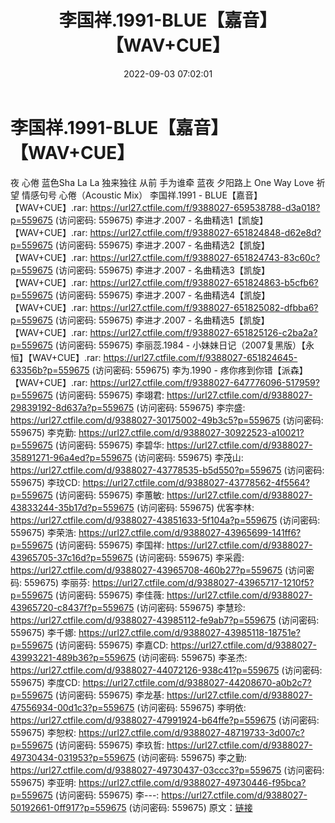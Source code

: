 ﻿---
title: 李国祥.1991-BLUE【嘉音】【WAV+CUE】
date: 2022-09-03 07:02:01
categories: WAV车载音乐、镜像
tags: 华语中文
---
# 李国祥.1991-BLUE【嘉音】【WAV+CUE】

夜
心倦
蓝色Sha La La
独来独往
从前
手为谁牵
蓝夜
夕阳路上
One Way Love
祈望
情感句号
心倦（Acoustic Mix）
李国祥.1991 - BLUE【嘉音】【WAV+CUE】.rar:
https://url27.ctfile.com/f/9388027-659538788-d3a018?p=559675
(访问密码: 559675)
李进才.2007 - 名曲精选1【凯旋】【WAV+CUE】.rar: https://url27.ctfile.com/f/9388027-651824848-d62e8d?p=559675
(访问密码: 559675)
李进才.2007 - 名曲精选2【凯旋】【WAV+CUE】.rar: https://url27.ctfile.com/f/9388027-651824743-83c60c?p=559675
(访问密码: 559675)
李进才.2007 - 名曲精选3【凯旋】【WAV+CUE】.rar: https://url27.ctfile.com/f/9388027-651824863-b5cfb6?p=559675
(访问密码: 559675)
李进才.2007 - 名曲精选4【凯旋】【WAV+CUE】.rar: https://url27.ctfile.com/f/9388027-651825082-dfbba6?p=559675
(访问密码: 559675)
李进才.2007 - 名曲精选5【凯旋】【WAV+CUE】.rar: https://url27.ctfile.com/f/9388027-651825126-c2ba2a?p=559675
(访问密码: 559675)
李丽蕊.1984 - 小妹妹日记（2007复黑版）【永恒】【WAV+CUE】.rar: https://url27.ctfile.com/f/9388027-651824645-63356b?p=559675
(访问密码: 559675)
李为.1990 - 疼你疼到你错【派森】【WAV+CUE】.rar: https://url27.ctfile.com/f/9388027-647776096-517959?p=559675
(访问密码: 559675)
李翊君: https://url27.ctfile.com/d/9388027-29839192-8d637a?p=559675
(访问密码: 559675)
李宗盛: https://url27.ctfile.com/d/9388027-30175002-49b3c5?p=559675
(访问密码: 559675)
李克勤: https://url27.ctfile.com/d/9388027-30922523-a10021?p=559675
(访问密码: 559675)
李碧华: https://url27.ctfile.com/d/9388027-35891271-96a4ed?p=559675
(访问密码: 559675)
李茂山: https://url27.ctfile.com/d/9388027-43778535-b5d550?p=559675
(访问密码: 559675)
李玟CD: https://url27.ctfile.com/d/9388027-43778562-4f5564?p=559675
(访问密码: 559675)
李蕙敏: https://url27.ctfile.com/d/9388027-43833244-35b17d?p=559675
(访问密码: 559675)
优客李林: https://url27.ctfile.com/d/9388027-43851633-5f104a?p=559675
(访问密码: 559675)
李荣浩: https://url27.ctfile.com/d/9388027-43965699-141ff6?p=559675
(访问密码: 559675)
李国祥: https://url27.ctfile.com/d/9388027-43965705-37c16d?p=559675
(访问密码: 559675)
李采霞: https://url27.ctfile.com/d/9388027-43965708-460b27?p=559675
(访问密码: 559675)
李丽芬: https://url27.ctfile.com/d/9388027-43965717-1210f5?p=559675
(访问密码: 559675)
李佳薇: https://url27.ctfile.com/d/9388027-43965720-c8437f?p=559675
(访问密码: 559675)
李慧珍: https://url27.ctfile.com/d/9388027-43985112-fe9ab7?p=559675
(访问密码: 559675)
李千娜: https://url27.ctfile.com/d/9388027-43985118-18751e?p=559675
(访问密码: 559675)
李嘉CD: https://url27.ctfile.com/d/9388027-43993221-489b36?p=559675
(访问密码: 559675)
李圣杰: https://url27.ctfile.com/d/9388027-44072126-938c41?p=559675
(访问密码: 559675)
李度CD: https://url27.ctfile.com/d/9388027-44208670-a0b2c7?p=559675
(访问密码: 559675)
李龙基: https://url27.ctfile.com/d/9388027-47556934-00d1c3?p=559675
(访问密码: 559675)
李明依: https://url27.ctfile.com/d/9388027-47991924-b64ffe?p=559675
(访问密码: 559675)
李恕权: https://url27.ctfile.com/d/9388027-48719733-3d007c?p=559675
(访问密码: 559675)
李玖哲: https://url27.ctfile.com/d/9388027-49730434-031953?p=559675
(访问密码: 559675)
李之勤: https://url27.ctfile.com/d/9388027-49730437-03ccc3?p=559675
(访问密码: 559675)
李亚明: https://url27.ctfile.com/d/9388027-49730446-f95bca?p=559675
(访问密码: 559675)
李---: https://url27.ctfile.com/d/9388027-50192661-0ff917?p=559675
(访问密码: 559675)
原文：[链接](https://blog.sina.com.cn/s/blog_1647c7e7601030z6y.html)
